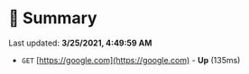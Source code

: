 # 📖 Summary
Last updated: **3/25/2021, 4:49:59 AM**

- `GET` [https://google.com](https://google.com) - **Up** (135ms)
